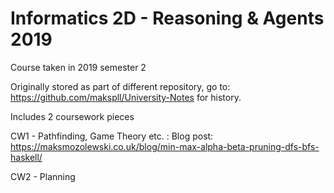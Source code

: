 # Informatics 2D - Reasoning & Agents 2019
Course taken in 2019 semester 2

Originally stored as part of different repository, go to: https://github.com/makspll/University-Notes for history.

Includes 2 coursework pieces


CW1 - Pathfinding, Game Theory etc. :
Blog post: https://maksmozolewski.co.uk/blog/min-max-alpha-beta-pruning-dfs-bfs-haskell/

CW2 - Planning
